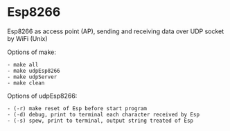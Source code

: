 # Esp8266
Esp8266 as access point (AP), sending and receiving data over UDP socket by WiFi (Unix)

Options of make:

	- make all
	- make udpEsp8266
	- make udpServer
	- make clean
	
Options of udpEsp8266:

	- (-r) make reset of Esp before start program
	- (-d) debug, print to terminal each character received by Esp
	- (-s) spew, print to terminal, output string treated of Esp
